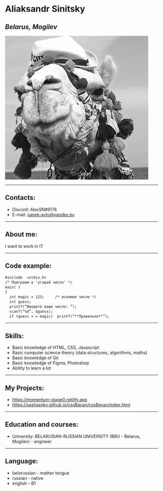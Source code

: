 # Aliaksandr Sinitsky
## _Belarus, Mogilev_
![MyAvatar](Avatar.jpg)
___
## Contacts:
-	Discord: AlexSN#9176
-	E-mail: sanek-avto@yandex.by
___
## About me:
I want to work in IT
_ _ _
## Code example:
```
#include  <stdio.h>
/* Поиграем в 'угадай число' */
main( )
{
  int magic = 123;     /* искомое число */
  int guess;
  printf(“Введите ваше число: “);
  scanf(“%d”, &guess);
  if (guess = = magic)  printf(“**Правильно**”);
```
_ _ _
## Skills:
* Basic knowledge of HTML, CSS, Javascript
* Basic computer science theory (data structures, algorithms, maths)
* Basic knowledge of Git 
* Basic knowledge of Figma, Photoshop
* Ability to learn a lot
_ _ _
## My Projects:
* https://momentum-stage0.netlify.app
* https://sashasnky.github.io/cssBayan/cssBayan/index.html
- - - 
## Education and courses:
*	University: BELARUSIAN-RUSSIAN UNIVERSITY (BRU - Belarus, Mogilev) - engineer
_ _ _
## Language:
*	belorussian – mather tongue
*	russian - native
*   english – B1 